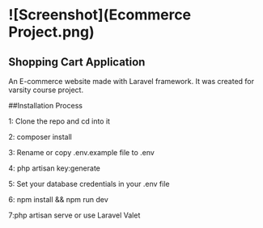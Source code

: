  # ![Screenshot](Ecommerce Project.png)

## Shopping Cart Application 
 An E-commerce website made with Laravel framework. It was created for varsity course project.

 ##Installation Process
 
 1: Clone the repo and cd into it
 
 2: composer install
 
 3: Rename or copy .env.example file to .env
 
 4: php artisan key:generate
 
 5: Set your database credentials in your .env file
 
 6: npm install && npm run dev
 
 7:php artisan serve or use Laravel Valet 
 
 
 
